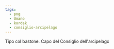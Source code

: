 ```yaml
---
tags:
  - png
  - Umano
  - kordak
  - consiglio-arcipelago
---
```

Tipo col bastone.
Capo del Consiglio dell'arcipelago